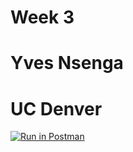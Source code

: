 # Week 3
# Yves Nsenga
# UC Denver
[![Run in Postman](https://run.pstmn.io/button.svg)](https://app.getpostman.com/run-collection/02bae9e4142d00d60da1)